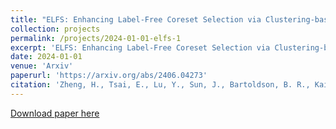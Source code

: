 ```yaml
---
title: "ELFS: Enhancing Label-Free Coreset Selection via Clustering-based Pseudo-Labeling"
collection: projects
permalink: /projects/2024-01-01-elfs-1
excerpt: 'ELFS: Enhancing Label-Free Coreset Selection via Clustering-based Pseudo-Labeling'
date: 2024-01-01
venue: 'Arxiv'
paperurl: 'https://arxiv.org/abs/2406.04273'
citation: 'Zheng, H., Tsai, E., Lu, Y., Sun, J., Bartoldson, B. R., Kailkhura, B., & Prakash, A. (2024). ELFS: Enhancing Label-Free Coreset Selection via Clustering-based Pseudo-Labeling. arXiv preprint arXiv:2406.04273.'
---
```


[Download paper here](https://arxiv.org/abs/2406.04273)

